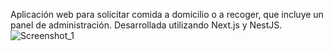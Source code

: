 Aplicación web para solicitar comida a domicilio o a recoger, que incluye un panel de administración. Desarrollada utilizando Next.js y NestJS.
![Screenshot_1](https://github.com/GachaDev/Takeaway/assets/82162116/4f8b9efc-50fd-4f7e-ad14-780be9c2cd08)
